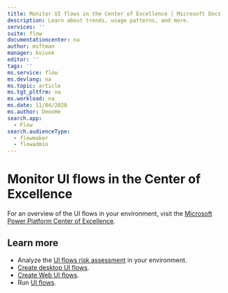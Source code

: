 ```yaml
---
title: Monitor UI flows in the Center of Excellence | Microsoft Docs
description: Learn about trends, usage patterns, and more.
services: ''
suite: flow
documentationcenter: na
author: msftman
manager: kvivek
editor: ''
tags: ''
ms.service: flow
ms.devlang: na
ms.topic: article
ms.tgt_pltfrm: na
ms.workload: na
ms.date: 11/04/2020
ms.author: DeonHe
search.app: 
  - Flow
search.audienceType: 
  - flowmaker
  - flowadmin
---
```


# Monitor UI flows in the Center of Excellence

For an overview of the UI flows in your environment, visit the [Microsoft Power Platform Center of Excellence](https://docs.microsoft.com/power-platform/guidance/coe/power-bi-monitor#desktop-flows).

## Learn more

- Analyze the [UI flows risk assessment](https://docs.microsoft.com/power-platform/guidance/coe/power-bi-govern#desktop-flows-risk-assessment) in your environment.
- [Create desktop UI flows](create-desktop.md).
- [Create Web UI flows](create-web.md).
- Run [UI flows](run-desktop-flow.md).
